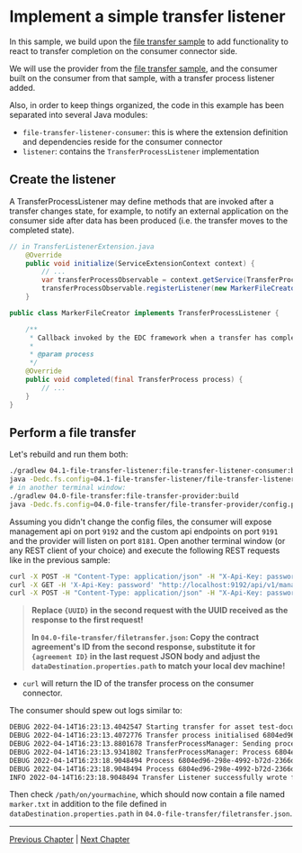 # Implement a simple transfer listener

In this sample, we build upon the [file transfer sample](../04.0-file-transfer/README.md) to add functionality to react to
transfer completion on the consumer connector side.

We will use the provider from the [file transfer sample](../04.0-file-transfer/README.md), and the consumer built on the consumer
from that sample, with a transfer process listener added.

Also, in order to keep things organized, the code in this example has been separated into several Java modules:

- `file-transfer-listener-consumer`: this is where the extension definition and dependencies reside for the consumer connector
- `listener`: contains the `TransferProcessListener` implementation

## Create the listener

A TransferProcessListener may define methods that are invoked after a transfer changes state, for example, to notify an
external application on the consumer side after data has been produced (i.e. the transfer moves to the completed state).

```java
// in TransferListenerExtension.java
    @Override
    public void initialize(ServiceExtensionContext context) {
        // ...
        var transferProcessObservable = context.getService(TransferProcessObservable.class);
        transferProcessObservable.registerListener(new MarkerFileCreator(monitor));
    }
```

```java
public class MarkerFileCreator implements TransferProcessListener {

    /**
     * Callback invoked by the EDC framework when a transfer has completed.
     *
     * @param process
     */
    @Override
    public void completed(final TransferProcess process) {
        // ...
    }
}
```

## Perform a file transfer

Let's rebuild and run them both:

```bash
./gradlew 04.1-file-transfer-listener:file-transfer-listener-consumer:build
java -Dedc.fs.config=04.1-file-transfer-listener/file-transfer-listener-consumer/config.properties -jar 04.1-file-transfer-listener/file-transfer-listener-consumer/build/libs/consumer.jar
# in another terminal window:
./gradlew 04.0-file-transfer:file-transfer-provider:build
java -Dedc.fs.config=04.0-file-transfer/file-transfer-provider/config.properties -jar 04.0-file-transfer/file-transfer-provider/build/libs/provider.jar
````

Assuming you didn't change the config files, the consumer will expose management api on port `9192` and the custom 
api endpoints on port `9191` and the provider will listen on port `8181`.
Open another terminal window (or any REST client of your choice) and execute the following REST requests like in the
previous sample:

```bash
curl -X POST -H "Content-Type: application/json" -H "X-Api-Key: password" -d @04.0-file-transfer/contractoffer.json "http://localhost:9192/api/v1/management/contractnegotiations"
curl -X GET -H 'X-Api-Key: password' "http://localhost:9192/api/v1/management/contractnegotiations/{UUID}"
curl -X POST -H "Content-Type: application/json" -H "X-Api-Key: password" -d @04.0-file-transfer/filetransfer.json "http://localhost:9192/api/v1/management/transferprocess"
```

> **Replace `{UUID}` in the second request with the UUID received as the response to the first request!**
>
> **In `04.0-file-transfer/filetransfer.json`: Copy the contract agreement's ID from the second response,
> substitute it for `{agreement ID}` in the last request JSON body and adjust the `dataDestination.properties.path` to match your local dev machine!**

- `curl` will return the ID of the transfer process on the consumer connector.

The consumer should spew out logs similar to:

```bash
DEBUG 2022-04-14T16:23:13.4042547 Starting transfer for asset test-document
DEBUG 2022-04-14T16:23:13.4072776 Transfer process initialised 6804ed96-298e-4992-b72d-2366d97cf7a6
DEBUG 2022-04-14T16:23:13.8801678 TransferProcessManager: Sending process 6804ed96-298e-4992-b72d-2366d97cf7a6 request to http://localhost:8282/api/v1/ids/data
DEBUG 2022-04-14T16:23:13.9341802 TransferProcessManager: Process 6804ed96-298e-4992-b72d-2366d97cf7a6 is now REQUESTED
DEBUG 2022-04-14T16:23:18.9048494 Process 6804ed96-298e-4992-b72d-2366d97cf7a6 is now IN_PROGRESS
DEBUG 2022-04-14T16:23:18.9048494 Process 6804ed96-298e-4992-b72d-2366d97cf7a6 is now COMPLETED
INFO 2022-04-14T16:23:18.9048494 Transfer Listener successfully wrote file C:\Users\pechande\dev\coding\EDC\marker.txt
```

Then check `/path/on/yourmachine`, which should now contain a file named `marker.txt` in addition to the file defined in `dataDestination.properties.path` in `04.0-file-transfer/filetransfer.json`.

---

[Previous Chapter](../04.0-file-transfer/README.md) | [Next Chapter](../04.2-modify-transferprocess/README.md)
